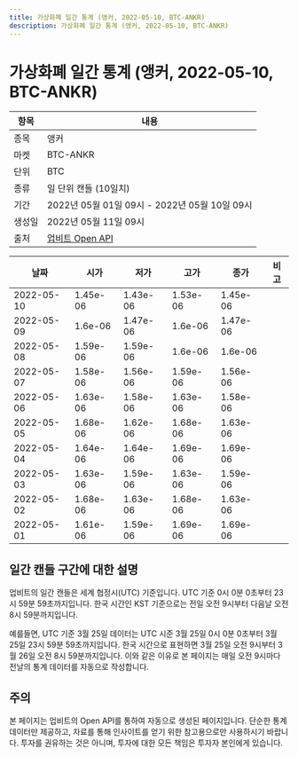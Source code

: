 ```yaml
---
title: 가상화폐 일간 통계 (앵커, 2022-05-10, BTC-ANKR)
description: 가상화폐 일간 통계 (앵커, 2022-05-10, BTC-ANKR)
---
```



가상화폐 일간 통계 (앵커, 2022-05-10, BTC-ANKR)
===

|항목|내용|
|--|--|
|종목|앵커|
|마켓|BTC-ANKR|
|단위|BTC|
|종류|일 단위 캔들 (10일치)|
|기간|2022년 05월 01일 09시 - 2022년 05월 10일 09시|
|생성일|2022년 05월 11일 09시|
|출처|[업비트 Open API](https://docs.upbit.com)|


|날짜|시가|저가|고가|종가|비고|
|--|--|--|--|--|--|
|2022-05-10|1.45e-06|1.43e-06|1.53e-06|1.45e-06|    |
|2022-05-09|1.6e-06|1.47e-06|1.6e-06|1.47e-06|    |
|2022-05-08|1.59e-06|1.59e-06|1.6e-06|1.6e-06|    |
|2022-05-07|1.58e-06|1.56e-06|1.59e-06|1.56e-06|    |
|2022-05-06|1.63e-06|1.58e-06|1.63e-06|1.58e-06|    |
|2022-05-05|1.68e-06|1.62e-06|1.68e-06|1.63e-06|    |
|2022-05-04|1.64e-06|1.64e-06|1.69e-06|1.69e-06|    |
|2022-05-03|1.63e-06|1.59e-06|1.63e-06|1.59e-06|    |
|2022-05-02|1.68e-06|1.63e-06|1.68e-06|1.63e-06|    |
|2022-05-01|1.61e-06|1.59e-06|1.69e-06|1.69e-06|    |


일간 캔들 구간에 대한 설명
---


업비트의 일간 캔들은 세계 협정시(UTC) 기준입니다. 
UTC 기준 0시 0분 0초부터 23시 59분 59초까지입니다. 
한국 시간인 KST 기준으로는 전일 오전 9시부터 다음날 오전 8시 59분까지입니다. 


예를들면, UTC 기준 3월 25일 데이터는 UTC 시준 3월 25일 0시 0분 0초부터 3월 25일 23시 59분 59초까지입니다. 
한국 시간으로 표현하면 3월 25일 오전 9시부터 3월 26일 오전 8시 59분까지입니다. 
이와 같은 이유로 본 페이지는 매일 오전 9시마다 전날의 통계 데이터를 자동으로 작성합니다. 


주의
---


본 페이지는 업비트의 Open API를 통하여 자동으로 생성된 페이지입니다. 
단순한 통계 데이터만 제공하고, 자료를 통해 인사이트를 얻기 위한 참고용으로만 사용하시기 바랍니다. 
투자를 권유하는 것은 아니며, 투자에 대한 모든 책임은 투자자 본인에게 있습니다. 
